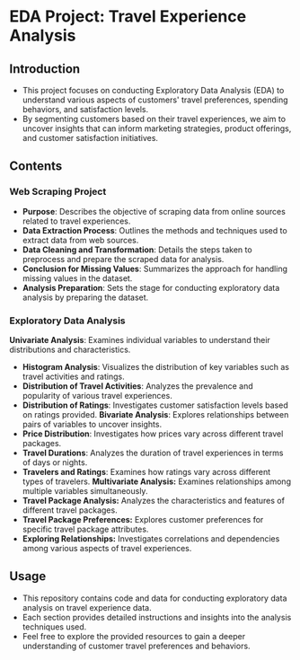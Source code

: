 # EDA Project: Travel Experience Analysis

## Introduction

* This project focuses on conducting Exploratory Data Analysis (EDA) to understand various aspects of customers' travel preferences, spending behaviors, and satisfaction levels.
*  By segmenting customers based on their travel experiences, we aim to uncover insights that can inform marketing strategies, product offerings, and customer satisfaction initiatives.

## Contents
### Web Scraping Project
* **Purpose**: Describes the objective of scraping data from online sources related to travel experiences.
* **Data Extraction Process**: Outlines the methods and techniques used to extract data from web sources.
* **Data Cleaning and Transformation**: Details the steps taken to preprocess and prepare the scraped data for analysis.
* **Conclusion for Missing Values**: Summarizes the approach for handling missing values in the dataset.
* **Analysis Preparation**: Sets the stage for conducting exploratory data analysis by preparing the dataset.

### Exploratory Data Analysis
**Univariate Analysis**: Examines individual variables to understand their distributions and characteristics.
* **Histogram Analysis**: Visualizes the distribution of key variables such as travel activities and ratings.
* **Distribution of Travel Activities**: Analyzes the prevalence and popularity of various travel experiences.
* **Distribution of Ratings**: Investigates customer satisfaction levels based on ratings provided.
**Bivariate Analysis**: Explores relationships between pairs of variables to uncover insights.
* **Price Distribution**: Investigates how prices vary across different travel packages.
* **Travel Durations**: Analyzes the duration of travel experiences in terms of days or nights.
* **Travelers and Ratings**: Examines how ratings vary across different types of travelers.
**Multivariate Analysis:** Examines relationships among multiple variables simultaneously.
* **Travel Package Analysis:** Analyzes the characteristics and features of different travel packages.
* **Travel Package Preferences:** Explores customer preferences for specific travel package attributes.
* **Exploring Relationships:**  Investigates correlations and dependencies among various aspects of travel experiences.
  
## Usage
* This repository contains code and data for conducting exploratory data analysis on travel experience data.
* Each section provides detailed instructions and insights into the analysis techniques used.
* Feel free to explore the provided resources to gain a deeper understanding of customer travel preferences and behaviors.

